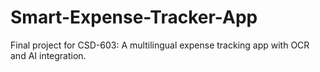 # Smart-Expense-Tracker-App
Final project for CSD-603: A multilingual expense tracking app with OCR and AI integration.
